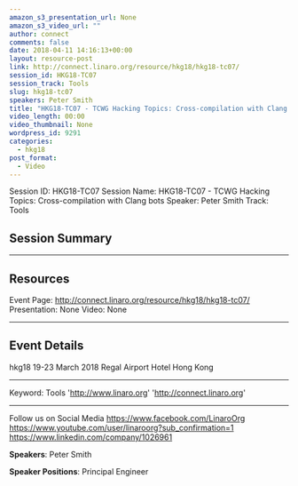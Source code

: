 ```yaml
---
amazon_s3_presentation_url: None
amazon_s3_video_url: ""
author: connect
comments: false
date: 2018-04-11 14:16:13+00:00
layout: resource-post
link: http://connect.linaro.org/resource/hkg18/hkg18-tc07/
session_id: HKG18-TC07
session_track: Tools
slug: hkg18-tc07
speakers: Peter Smith
title: "HKG18-TC07 - TCWG Hacking Topics: Cross-compilation with Clang bots"
video_length: 00:00
video_thumbnail: None
wordpress_id: 9291
categories:
  - hkg18
post_format:
  - Video
---
```


Session ID: HKG18-TC07
Session Name: HKG18-TC07 - TCWG Hacking Topics: Cross-compilation with Clang bots
Speaker: Peter Smith
Track: Tools

## Session Summary

---

## Resources

Event Page: http://connect.linaro.org/resource/hkg18/hkg18-tc07/
Presentation: None
Video: None

---

## Event Details

hkg18
19-23 March 2018
Regal Airport Hotel Hong Kong

---

Keyword: Tools
'http://www.linaro.org'
'http://connect.linaro.org'

---

Follow us on Social Media
https://www.facebook.com/LinaroOrg
https://www.youtube.com/user/linaroorg?sub_confirmation=1
https://www.linkedin.com/company/1026961

**Speakers**: Peter Smith

**Speaker Positions**: Principal Engineer
